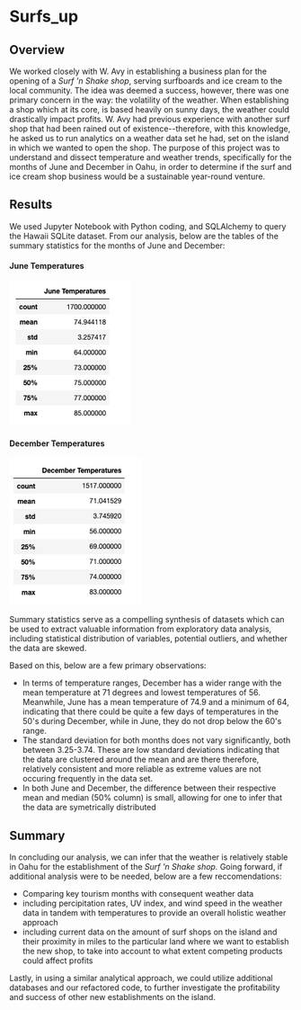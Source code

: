 # Surfs_up
## Overview
We worked closely with W. Avy in establishing a business plan for the opening of a *Surf 'n Shake shop*, serving surfboards and ice cream to the local community. The idea was deemed a success, however, there was one primary concern in the way: the volatility of the weather. When establishing a shop which at its core, is based heavily on sunny days, the weather could drastically impact profits. W. Avy had previous experience with another surf shop that had been rained out of existence--therefore, with this knowledge, he asked us to run analytics on a weather data set he had, set on the island in which we wanted to open the shop. The purpose of this project was to understand and dissect temperature and weather trends, specifically for the months of June and December in Oahu, in order to determine if the surf and ice cream shop business would be a sustainable year-round venture.

## Results
We used Jupyter Notebook with Python coding, and SQLAlchemy to query the Hawaii SQLite dataset.
From our analysis, below are the tables of the summary statistics for the months of June and December:
#### June Temperatures
![This is an image](https://github.com/leilacf/Surfs_up/blob/main/June%20temps.png)

#### December Temperatures
![This is an image](https://github.com/leilacf/Surfs_up/blob/main/December%20temps.png)

Summary statistics serve as a compelling synthesis of datasets which can be used to extract valuable information from exploratory data analysis, including statistical distribution of variables, potential outliers, and whether the data are skewed. 

Based on this, below are a few primary observations:
- In terms of temperature ranges, December has a wider range with the mean temperature at 71 degrees and lowest temperatures of 56. Meanwhile, June has a mean temperature of 74.9 and a minimum of 64, indicating that there could be quite a few days of temperatures in the 50's during December, while in June, they do not drop below the 60's range. 
- The standard deviation for both months does not vary significantly, both between 3.25-3.74. These are low standard deviations indicating that the data are clustered around the mean and are there therefore, relatively consistent and more reliable as extreme values are not occuring frequently in the data set.
- In both June and December, the difference between their respective mean and median (50% column) is small, allowing for one to infer that the data are symetrically distributed 

## Summary
In concluding our analysis, we can infer that the weather is relatively stable in Oahu for the establishment of the *Surf 'n Shake shop.* Going forward, if additional analysis were to be needed, below are a few reccomendations:
- Comparing key tourism months with consequent weather data
- including percipitation rates, UV index, and wind speed in the weather data in tandem with temperatures to provide an overall holistic weather approach
- including current data on the amount of surf shops on the island and their proximity in miles to the particular land where we want to establish the new shop, to take into account to what extent competing products could affect profits

Lastly, in using a similar analytical approach, we could utilize additional databases and our refactored code, to further investigate the profitability and success of other new establishments on the island.
